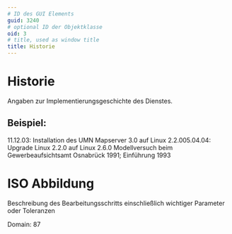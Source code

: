 ```yaml
---
# ID des GUI Elements
guid: 3240
# optional ID der Objektklasse
oid: 3
# title, used as window title
title: Historie
---
```


# Historie

Angaben zur Implementierungsgeschichte des Dienstes.

## Beispiel:

11.12.03: Installation des UMN Mapserver 3.0 auf Linux 2.2.005.04.04: Upgrade Linux 2.2.0 auf Linux 2.6.0 Modellversuch beim Gewerbeaufsichtsamt Osnabrück 1991; Einführung 1993

# ISO Abbildung

Beschreibung des Bearbeitungsschritts einschließlich wichtiger Parameter oder Toleranzen

Domain: 87
